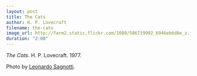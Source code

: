 ```yaml
---
layout: post
title: The Cats
author: H. P. Lovecraft
filename: the-cats
image_url: http://farm2.static.flickr.com/1080/586719992_6946eb6d8e_z.jpg
duration: "2:08"
---
```


_The Cats_.  H. P. Lovecraft.  1977.

Photo by [Leonardo Sagnotti](http://www.flickr.com/photos/leosagnotti/586719992/).

